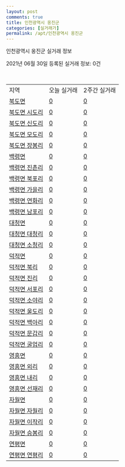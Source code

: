 ```yaml
---
layout: post
comments: true
title: 인천광역시 옹진군
categories: [실거래가]
permalink: /apt/인천광역시 옹진군
---
```


인천광역시 옹진군 실거래 정보

2021년 06월 30일 등록된 실거래 정보: 0건

<script type="text/javascript">
  google.charts.load('current', {'packages':['corechart']});
  google.charts.setOnLoadCallback(drawChart);

  function drawChart() {
    var data = google.visualization.arrayToDataTable([['거래일', '매매', '전월세', '전매']]);

    var options = {
      title: '최근 유형별 거래량 추이',
      legend: { position: 'bottom' }
    };

    var chart = new google.visualization.LineChart(document.getElementById('columnchart_material'));
    chart.draw(data, (options));
  }
</script>

<div id="columnchart_material" style="width: 95%; margin-left: -35px"></div>
<br>
<table class="sortable">
  <tr>
    <td>지역</td>
    <td>오늘 실거래</td>
    <td>2주간 실거래</td>
  </tr>

  
  <tr class="item">
    <td><a href="인천광역시 옹진군 북도면">북도면</a></td>
    <td><a href="인천광역시 옹진군 북도면">0</a></td>
    <td><a href="인천광역시 옹진군 북도면">0</a></td>
  </tr>
    

  <tr class="item">
    <td><a href="인천광역시 옹진군 북도면 시도리">북도면 시도리</a></td>
    <td><a href="인천광역시 옹진군 북도면 시도리">0</a></td>
    <td><a href="인천광역시 옹진군 북도면 시도리">0</a></td>
  </tr>
    

  <tr class="item">
    <td><a href="인천광역시 옹진군 북도면 신도리">북도면 신도리</a></td>
    <td><a href="인천광역시 옹진군 북도면 신도리">0</a></td>
    <td><a href="인천광역시 옹진군 북도면 신도리">0</a></td>
  </tr>
    

  <tr class="item">
    <td><a href="인천광역시 옹진군 북도면 모도리">북도면 모도리</a></td>
    <td><a href="인천광역시 옹진군 북도면 모도리">0</a></td>
    <td><a href="인천광역시 옹진군 북도면 모도리">0</a></td>
  </tr>
    

  <tr class="item">
    <td><a href="인천광역시 옹진군 북도면 장봉리">북도면 장봉리</a></td>
    <td><a href="인천광역시 옹진군 북도면 장봉리">0</a></td>
    <td><a href="인천광역시 옹진군 북도면 장봉리">0</a></td>
  </tr>
    

  <tr class="item">
    <td><a href="인천광역시 옹진군 백령면">백령면</a></td>
    <td><a href="인천광역시 옹진군 백령면">0</a></td>
    <td><a href="인천광역시 옹진군 백령면">0</a></td>
  </tr>
    

  <tr class="item">
    <td><a href="인천광역시 옹진군 백령면 진촌리">백령면 진촌리</a></td>
    <td><a href="인천광역시 옹진군 백령면 진촌리">0</a></td>
    <td><a href="인천광역시 옹진군 백령면 진촌리">0</a></td>
  </tr>
    

  <tr class="item">
    <td><a href="인천광역시 옹진군 백령면 북포리">백령면 북포리</a></td>
    <td><a href="인천광역시 옹진군 백령면 북포리">0</a></td>
    <td><a href="인천광역시 옹진군 백령면 북포리">0</a></td>
  </tr>
    

  <tr class="item">
    <td><a href="인천광역시 옹진군 백령면 가을리">백령면 가을리</a></td>
    <td><a href="인천광역시 옹진군 백령면 가을리">0</a></td>
    <td><a href="인천광역시 옹진군 백령면 가을리">0</a></td>
  </tr>
    

  <tr class="item">
    <td><a href="인천광역시 옹진군 백령면 연화리">백령면 연화리</a></td>
    <td><a href="인천광역시 옹진군 백령면 연화리">0</a></td>
    <td><a href="인천광역시 옹진군 백령면 연화리">0</a></td>
  </tr>
    

  <tr class="item">
    <td><a href="인천광역시 옹진군 백령면 남포리">백령면 남포리</a></td>
    <td><a href="인천광역시 옹진군 백령면 남포리">0</a></td>
    <td><a href="인천광역시 옹진군 백령면 남포리">0</a></td>
  </tr>
    

  <tr class="item">
    <td><a href="인천광역시 옹진군 대청면">대청면</a></td>
    <td><a href="인천광역시 옹진군 대청면">0</a></td>
    <td><a href="인천광역시 옹진군 대청면">0</a></td>
  </tr>
    

  <tr class="item">
    <td><a href="인천광역시 옹진군 대청면 대청리">대청면 대청리</a></td>
    <td><a href="인천광역시 옹진군 대청면 대청리">0</a></td>
    <td><a href="인천광역시 옹진군 대청면 대청리">0</a></td>
  </tr>
    

  <tr class="item">
    <td><a href="인천광역시 옹진군 대청면 소청리">대청면 소청리</a></td>
    <td><a href="인천광역시 옹진군 대청면 소청리">0</a></td>
    <td><a href="인천광역시 옹진군 대청면 소청리">0</a></td>
  </tr>
    

  <tr class="item">
    <td><a href="인천광역시 옹진군 덕적면">덕적면</a></td>
    <td><a href="인천광역시 옹진군 덕적면">0</a></td>
    <td><a href="인천광역시 옹진군 덕적면">0</a></td>
  </tr>
    

  <tr class="item">
    <td><a href="인천광역시 옹진군 덕적면 북리">덕적면 북리</a></td>
    <td><a href="인천광역시 옹진군 덕적면 북리">0</a></td>
    <td><a href="인천광역시 옹진군 덕적면 북리">0</a></td>
  </tr>
    

  <tr class="item">
    <td><a href="인천광역시 옹진군 덕적면 진리">덕적면 진리</a></td>
    <td><a href="인천광역시 옹진군 덕적면 진리">0</a></td>
    <td><a href="인천광역시 옹진군 덕적면 진리">0</a></td>
  </tr>
    

  <tr class="item">
    <td><a href="인천광역시 옹진군 덕적면 서포리">덕적면 서포리</a></td>
    <td><a href="인천광역시 옹진군 덕적면 서포리">0</a></td>
    <td><a href="인천광역시 옹진군 덕적면 서포리">0</a></td>
  </tr>
    

  <tr class="item">
    <td><a href="인천광역시 옹진군 덕적면 소야리">덕적면 소야리</a></td>
    <td><a href="인천광역시 옹진군 덕적면 소야리">0</a></td>
    <td><a href="인천광역시 옹진군 덕적면 소야리">0</a></td>
  </tr>
    

  <tr class="item">
    <td><a href="인천광역시 옹진군 덕적면 울도리">덕적면 울도리</a></td>
    <td><a href="인천광역시 옹진군 덕적면 울도리">0</a></td>
    <td><a href="인천광역시 옹진군 덕적면 울도리">0</a></td>
  </tr>
    

  <tr class="item">
    <td><a href="인천광역시 옹진군 덕적면 백아리">덕적면 백아리</a></td>
    <td><a href="인천광역시 옹진군 덕적면 백아리">0</a></td>
    <td><a href="인천광역시 옹진군 덕적면 백아리">0</a></td>
  </tr>
    

  <tr class="item">
    <td><a href="인천광역시 옹진군 덕적면 문갑리">덕적면 문갑리</a></td>
    <td><a href="인천광역시 옹진군 덕적면 문갑리">0</a></td>
    <td><a href="인천광역시 옹진군 덕적면 문갑리">0</a></td>
  </tr>
    

  <tr class="item">
    <td><a href="인천광역시 옹진군 덕적면 굴업리">덕적면 굴업리</a></td>
    <td><a href="인천광역시 옹진군 덕적면 굴업리">0</a></td>
    <td><a href="인천광역시 옹진군 덕적면 굴업리">0</a></td>
  </tr>
    

  <tr class="item">
    <td><a href="인천광역시 옹진군 영흥면">영흥면</a></td>
    <td><a href="인천광역시 옹진군 영흥면">0</a></td>
    <td><a href="인천광역시 옹진군 영흥면">0</a></td>
  </tr>
    

  <tr class="item">
    <td><a href="인천광역시 옹진군 영흥면 외리">영흥면 외리</a></td>
    <td><a href="인천광역시 옹진군 영흥면 외리">0</a></td>
    <td><a href="인천광역시 옹진군 영흥면 외리">0</a></td>
  </tr>
    

  <tr class="item">
    <td><a href="인천광역시 옹진군 영흥면 내리">영흥면 내리</a></td>
    <td><a href="인천광역시 옹진군 영흥면 내리">0</a></td>
    <td><a href="인천광역시 옹진군 영흥면 내리">0</a></td>
  </tr>
    

  <tr class="item">
    <td><a href="인천광역시 옹진군 영흥면 선재리">영흥면 선재리</a></td>
    <td><a href="인천광역시 옹진군 영흥면 선재리">0</a></td>
    <td><a href="인천광역시 옹진군 영흥면 선재리">0</a></td>
  </tr>
    

  <tr class="item">
    <td><a href="인천광역시 옹진군 자월면">자월면</a></td>
    <td><a href="인천광역시 옹진군 자월면">0</a></td>
    <td><a href="인천광역시 옹진군 자월면">0</a></td>
  </tr>
    

  <tr class="item">
    <td><a href="인천광역시 옹진군 자월면 자월리">자월면 자월리</a></td>
    <td><a href="인천광역시 옹진군 자월면 자월리">0</a></td>
    <td><a href="인천광역시 옹진군 자월면 자월리">0</a></td>
  </tr>
    

  <tr class="item">
    <td><a href="인천광역시 옹진군 자월면 이작리">자월면 이작리</a></td>
    <td><a href="인천광역시 옹진군 자월면 이작리">0</a></td>
    <td><a href="인천광역시 옹진군 자월면 이작리">0</a></td>
  </tr>
    

  <tr class="item">
    <td><a href="인천광역시 옹진군 자월면 승봉리">자월면 승봉리</a></td>
    <td><a href="인천광역시 옹진군 자월면 승봉리">0</a></td>
    <td><a href="인천광역시 옹진군 자월면 승봉리">0</a></td>
  </tr>
    

  <tr class="item">
    <td><a href="인천광역시 옹진군 연평면">연평면</a></td>
    <td><a href="인천광역시 옹진군 연평면">0</a></td>
    <td><a href="인천광역시 옹진군 연평면">0</a></td>
  </tr>
    

  <tr class="item">
    <td><a href="인천광역시 옹진군 연평면 연평리">연평면 연평리</a></td>
    <td><a href="인천광역시 옹진군 연평면 연평리">0</a></td>
    <td><a href="인천광역시 옹진군 연평면 연평리">0</a></td>
  </tr>
    


</table>


    